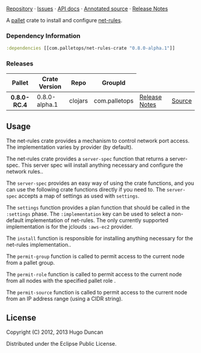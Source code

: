[Repository](https://github.com/pallet/net-rules-crate) &#xb7;
[Issues](https://github.com/pallet/net-rules-crate/issues) &#xb7;
[API docs](http://palletops.com/net-rules-crate/0.8/api) &#xb7;
[Annotated source](http://palletops.com/net-rules-crate/0.8/annotated/uberdoc.html) &#xb7;
[Release Notes](https://github.com/pallet/net-rules-crate/blob/develop/ReleaseNotes.md)

A [pallet](http://palletops.com/) crate to install and configure
 [net-rules](http://nodejs.org).

### Dependency Information

```clj
:dependencies [[com.palletops/net-rules-crate "0.8.0-alpha.1"]]
```

### Releases

<table>
<thead>
  <tr><th>Pallet</th><th>Crate Version</th><th>Repo</th><th>GroupId</th></tr>
</thead>
<tbody>
  <tr>
    <th>0.8.0-RC.4</th>
    <td>0.8.0-alpha.1</td>
    <td>clojars</td>
    <td>com.palletops</td>
    <td><a href='https://github.com/pallet/net-rules-crate/blob/0.8.0-alpha.1/ReleaseNotes.md'>Release Notes</a></td>
    <td><a href='https://github.com/pallet/net-rules-crate/blob/0.8.0-alpha.1/'>Source</a></td>
  </tr>
</tbody>
</table>

## Usage

The net-rules crate provides a mechanism to control network port
access.  The implementation varies by provider (by default).

The net-rules crate provides a `server-spec` function that returns a
server-spec. This server spec will install anything necessary and
configure the network rules..

The `server-spec` provides an easy way of using the crate functions,
and you can use the following crate functions directly if you need to.
The `server-spec` accepts a map of settings as used with `settings`.

The `settings` function provides a plan function that should be called
in the `:settings` phase.  The `:implementation` key can be used to
select a non-default implementation of net-rules.  The only currently
supported implementation is for the jclouds `:aws-ec2` provider.

The `install` function is responsible for installing anything
necessary for the net-rules implementation..

The `permit-group` function is called to permit access to the current
node from a pallet group.

The `permit-role` function is called to permit access to the current
node from all nodes with the specified pallet role .

The `permit-source` function is called to permit access to the current
node from an IP address range (using a CIDR string).

## License

Copyright (C) 2012, 2013 Hugo Duncan

Distributed under the Eclipse Public License.
